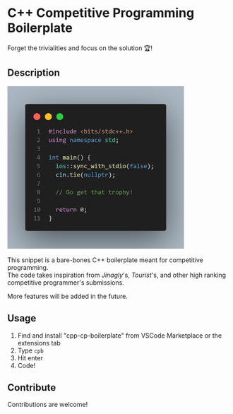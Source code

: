 # C++ Competitive Programming Boilerplate

Forget the trivialities and focus on the solution 🏆!

## Description

<img src="code.png" width="400" height="368" />

This snippet is a bare-bones C++ boilerplate meant for competitive programming.  
The code takes inspiration from *Jinagly*'s, *Tourist*'s, and other high ranking competitive programmer's submissions.  
  
More features will be added in the future.  

## Usage

1. Find and install "cpp-cp-boilerplate" from VSCode Marketplace or the extensions tab
2. Type `cpb`
3. Hit enter
4. Code!

## Contribute
  
Contributions are welcome!  
